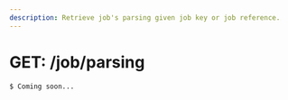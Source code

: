```yaml
---
description: Retrieve job's parsing given job key or job reference.
---
```


# GET: /job/parsing

```text
$ Coming soon...
```

